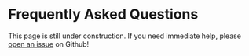 # Frequently Asked Questions

This page is still under construction. If you need immediate help, please [open an issue](https://github.com/OpenOmics/modr/issues) on Github!

